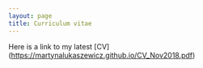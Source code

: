 ```yaml
---
layout: page
title: Curriculum vitae
---
```


Here is a link to my latest [CV] (https://martynalukaszewicz.github.io/CV_Nov2018.pdf)


